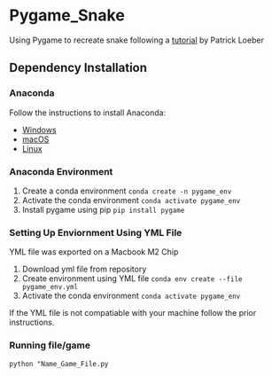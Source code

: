 # Pygame_Snake
Using Pygame to recreate snake following a [tutorial](https://www.youtube.com/watch?v=--nsd2ZeYvs) by Patrick Loeber


## Dependency Installation

### Anaconda
Follow the instructions to install Anaconda:

- [Windows](https://docs.conda.io/projects/conda/en/latest/user-guide/install/windows.html)
- [macOS](https://docs.conda.io/projects/conda/en/latest/user-guide/install/macos.html)
- [Linux](https://docs.conda.io/projects/conda/en/latest/user-guide/install/linux.html)

### Anaconda Environment

1. Create a conda environment
```conda create -n pygame_env```
2. Activate the conda environment
```conda activate pygame_env```
3. Install pygame using pip
```pip install pygame```

### Setting Up Enviornment Using YML File
YML file was exported on a Macbook M2 Chip

1. Download yml file from repository 
2. Create environment using YML file
```conda env create --file pygame_env.yml```
3. Activate the conda environment
```conda activate pygame_env```

If the YML file is not compatiable with your machine follow
the prior instructions.

### Running file/game 
```python "Name_Game_File.py```
